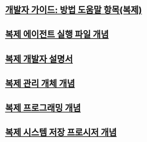 # [개발자 가이드: 방법 도움말 항목(복제)](developer-s-guide-how-to-topics-replication.md)
# [복제 에이전트 실행 파일 개념](replication-agent-executables-concepts.md)
# [복제 개발자 설명서](replication-developer-documentation.md)
# [복제 관리 개체 개념](replication-management-objects-concepts.md)
# [복제 프로그래밍 개념](replication-programming-concepts.md)
# [복제 시스템 저장 프로시저 개념](replication-system-stored-procedures-concepts.md)
